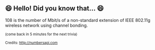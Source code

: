 ## :smile: Hello! Did you know that... :smile:
108 is the number of Mbit/s of a non-standard extension of IEEE 802.11g wireless network using channel bonding.

<sup>(come back in 5 minutes for the next trivia)</sup>


<sup>Credits: http://numbersapi.com</sup>
